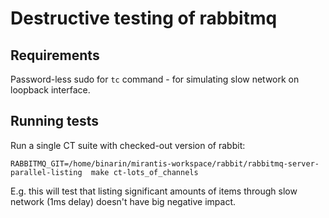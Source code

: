 Destructive testing of rabbitmq
===============================

Requirements
------------

Password-less sudo for `tc` command - for simulating slow network on loopback interface.

Running tests
-------------

Run a single CT suite with checked-out version of rabbit:

    RABBITMQ_GIT=/home/binarin/mirantis-workspace/rabbit/rabbitmq-server-parallel-listing  make ct-lots_of_channels

E.g. this will test that listing significant amounts of items through
slow network (1ms delay) doesn't have big negative impact.

